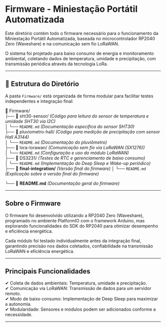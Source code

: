 # Firmware - Miniestação Portátil Automatizada

Este diretório contém todo o firmware necessário para o funcionamento da Miniestação Portátil Automatizada, baseada no microcontrolador RP2040 Zero (Waveshare) e na comunicação sem fio LoRaWAN.

O sistema foi projetado para baixo consumo de energia e monitoramento ambiental, coletando dados de temperatura, umidade e precipitação, com transmissão periódica através da tecnologia LoRa.

---

## 📂 Estrutura do Diretório

A pasta `Firmware/` está organizada de forma modular para facilitar testes independentes e integração final:

📂 Firmware/  
├── 📂 sht30-sensor/ *(Código para leitura do sensor de temperatura e umidade SHT30 via I2C)*  
│ └── `README.md` *(Documentação específica do sensor SHT30)*  
├── 📂 pluviometro-hall/ *(Código para medição de precipitação com sensor Hall A3144)*  
│ └── `README.md` *(Documentação do pluviômetro)*  
├── 📂 lora-lorawan/ *(Comunicação sem fio via LoRaWAN (SX1276))*  
│ └── `README.md` *(Configuração e uso do módulo LoRaWAN)*  
├── 📂 DS3231/ *(Testes de RTC e gerenciamento de baixo consumo)*  
│ └── `README.md` *(Implementação do Deep Sleep e Wake-up periódico)*  
├── 📂 **final-integration/** *(Versão final do firmware)*
│ └── `README.md` *(Explicação sobre a versão final do firmware)*  

└── 📜 **README.md** *(Documentação geral do firmware)*  

---

## Sobre o Firmware

O firmware foi desenvolvido utilizando a RP2040 Zero (Waveshare), programado no ambiente PlatformIO com o framework Arduino, mas explorando funcionalidades do SDK do RP2040 para otimizar desempenho e eficiência energética.  

Cada módulo foi testado individualmente antes da integração final, garantindo precisão nos dados coletados, confiabilidade na transmissão LoRaWAN e eficiência energética.  

---

## Principais Funcionalidades

✔ Coleta de dados ambientais: Temperatura, umidade e precipitação.  
✔ Comunicação via LoRaWAN: Transmissão de dados para um servidor remoto.  
✔ Modo de baixo consumo: Implementação de Deep Sleep para maximizar a autonomia.  
✔ Modularidade: Sensores e módulos podem ser adicionados conforme a necessidade.  

---
